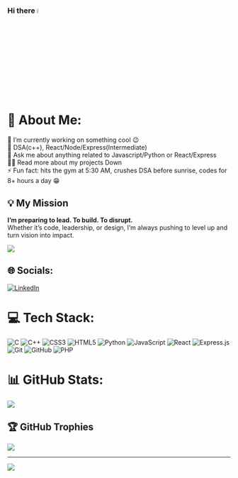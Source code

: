 ### Hi there <a href="https://www.gautamkrishnar.com/"><img src="https://media.giphy.com/media/hvRJCLFzcasrR4ia7z/giphy.gif" width="5%"></a>

# 💫 About Me:
🔭  I’m currently working on something cool 😉<br>🌱  DSA(c++), React/Node/Express(Intermediate)<br>💬  Ask me about anything related to Javascript/Python or React/Express<br>👨‍💻  Read more about my projects Down<br>⚡  Fun fact: hits the gym at 5:30 AM, crushes DSA before sunrise, codes for 8+ hours a day 😁<br>

## 💡 My Mission

**I’m preparing to lead. To build. To disrupt.**  
Whether it’s code, leadership, or design, I’m always pushing to level up and turn vision into impact.

![](https://github-readme-stats.vercel.app/api?username=seshusai309&theme=dark&hide_border=false&include_all_commits=true&count_private=false)<br/>

## 🌐 Socials:
<a href="https://www.linkedin.com/in/sai-sesha-reddy-124152229/">
  <img src="https://content.linkedin.com/content/dam/platform/থর-হাওক.png" alt="LinkedIn">
</a>

# 💻 Tech Stack:
![C](https://img.shields.io/badge/c-%2300599C.svg?style=for-the-badge&logo=c&logoColor=white) ![C++](https://img.shields.io/badge/c++-%2300599C.svg?style=for-the-badge&logo=c%2B%2B&logoColor=white) ![CSS3](https://img.shields.io/badge/css3-%231572B6.svg?style=for-the-badge&logo=css3&logoColor=white) ![HTML5](https://img.shields.io/badge/html5-%23E34F26.svg?style=for-the-badge&logo=html5&logoColor=white) ![Python](https://img.shields.io/badge/python-3670A0?style=for-the-badge&logo=python&logoColor=ffdd54) ![JavaScript](https://img.shields.io/badge/javascript-%23323330.svg?style=for-the-badge&logo=javascript&logoColor=%23F7DF1E) ![React](https://img.shields.io/badge/react-%2320232a.svg?style=for-the-badge&logo=react&logoColor=%2361DAFB) ![Express.js](https://img.shields.io/badge/express.js-%23404d59.svg?style=for-the-badge&logo=express&logoColor=%2361DAFB) ![Git](https://img.shields.io/badge/git-%23F05033.svg?style=for-the-badge&logo=git&logoColor=white) ![GitHub](https://img.shields.io/badge/github-%23121011.svg?style=for-the-badge&logo=github&logoColor=white)  ![PHP](https://img.shields.io/badge/php-%23777BB4.svg?style=for-the-badge&logo=php&logoColor=white)
# 📊 GitHub Stats:
![](https://nirzak-streak-stats.vercel.app/?user=seshusai309&theme=dark&hide_border=false)<br/>

## 🏆 GitHub Trophies
![](https://github-profile-trophy.vercel.app/?username=seshusai309&theme=radical&no-frame=false&no-bg=true&margin-w=4)

---
[![](https://visitcount.itsvg.in/api?id=seshusai309&icon=0&color=0)](https://visitcount.itsvg.in)

<!-- Proudly created with GPRM ( https://gprm.itsvg.in ) -->

